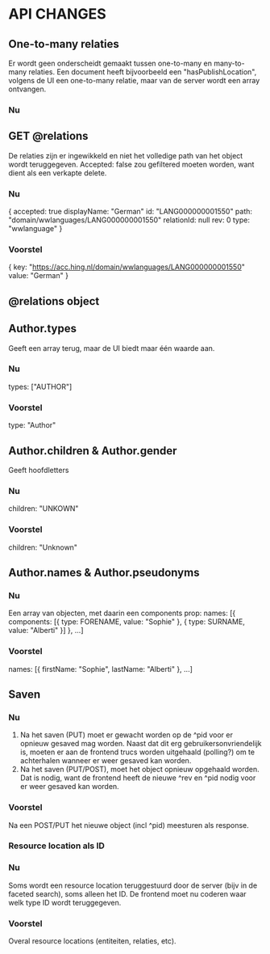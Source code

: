 # API CHANGES

## One-to-many relaties
Er wordt geen onderscheidt gemaakt tussen one-to-many en many-to-many
relaties. Een document heeft bijvoorbeeld een "hasPublishLocation",
volgens de UI een one-to-many relatie, maar van de server wordt een
array ontvangen.

### Nu

## GET @relations
De relaties zijn er ingewikkeld en niet het volledige path van
het object wordt teruggegeven. Accepted: false zou gefiltered moeten
worden, want dient als een verkapte delete.

### Nu
{
	accepted: true
	displayName: "German"
	id: "LANG000000001550"
	path: "domain/wwlanguages/LANG000000001550"
	relationId: null
	rev: 0
	type: "wwlanguage"
}

### Voorstel
{
	key: "https://acc.hing.nl/domain/wwlanguages/LANG000000001550"
	value: "German"
}

## @relations object

## Author.types
Geeft een array terug, maar de UI biedt maar één waarde aan.

### Nu
types: ["AUTHOR"]

### Voorstel
type: "Author"

## Author.children & Author.gender
Geeft hoofdletters

### Nu
children: "UNKOWN"

### Voorstel
children: "Unknown"

## Author.names & Author.pseudonyms

### Nu
Een array van objecten, met daarin een components prop:
names: [{
	components: [{
		type: FORENAME,
		value: "Sophie"
	}, {
		type: SURNAME,
		value: "Alberti"
	}]
}, ...]

### Voorstel
names: [{
	firstName: "Sophie",
	lastName: "Alberti"
}, ...]

## Saven

### Nu
1. Na het saven (PUT) moet er gewacht worden op de ^pid voor er opnieuw gesaved mag worden. Naast dat dit erg gebruikersonvriendelijk is, moeten er aan de frontend trucs worden uitgehaald (polling?) om te achterhalen wanneer er weer gesaved kan worden.
2. Na het saven (PUT/POST), moet het object opnieuw opgehaald worden. Dat is nodig, want de frontend heeft de nieuwe ^rev en ^pid nodig voor er weer gesaved kan worden.

### Voorstel
Na een POST/PUT het nieuwe object (incl ^pid) meesturen als response.

### Resource location als ID

### Nu
Soms wordt een resource location teruggestuurd door de server (bijv in
de faceted search), soms alleen het ID. De frontend moet nu coderen waar
welk type ID wordt teruggegeven.

### Voorstel
Overal resource locations (entiteiten, relaties, etc).